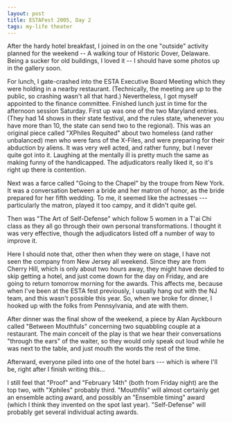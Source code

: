 ```yaml
---
layout: post
title: ESTAFest 2005, Day 2
tags: my-life theater
---
```

After the hardy hotel breakfast, I joined in on the one "outside" activity planned for the weekend -- A walking tour of Historic Dover, Delaware.  Being a sucker for old buildings, I loved it -- I should have some photos up in the gallery soon.

For lunch, I gate-crashed into the ESTA Executive Board Meeting which they were holding in a nearby restaurant.  (Technically, the meeting are up to the public, so crashing wasn't all that hard.)  Nevertheless, I got myself appointed to the finance committee.
Finished lunch just in time for the afternoon session Saturday.  First up was one of the two Maryland entries.  (They had 14 shows in their state festival, and the rules state, whenever you have more than 10, the state can send two to the regional).  This was an original piece called "XPhiles Requited" about two homeless (and rather unbalanced) men who were fans of the X-Files, and were preparing for their abduction by aliens.  It was very well acted, and rather funny, but I never quite got into it.  Laughing at the mentally ill is pretty much the same as making funny of the handicapped.  The adjudicators really liked it, so it's right up there is contention.

Next was a farce called "Going to the Chapel" by the troupe from New York.  It was a conversation between a bride and her matron of honor, as the bride prepared for her fifth wedding.  To me, it seemed like the actresses --- particularly the matron, played it too campy, and it didn't quite gel.

Then was "The Art of Self-Defense" which follow 5 women in a T'ai Chi class as they all go through their own personal transformations. I thought it was very effective, though the adjudicators listed off a number of way to improve it.

Here I should note that, other then when they were on stage, I have not seen the company from New Jersey all weekend.  Since they are from Cherry Hill, which is only about two hours away, they might have decided to skip getting a hotel, and just come down for the day on Friday, and are going to return tomorrow morning for the awards.  This affects me, because when I've been at the ESTA fest previously, I usually hang out with the NJ team, and this wasn't possible this year.  So, when we broke for dinner, I hooked up with the folks from Pennsylvania, and ate with them.

After dinner was the final show of the weekend, a piece by Alan Ayckbourn called "Between Mouthfuls" concerning two squabbling couple at a restaurant.  The main conceit of the play is that we hear their conversations "through the ears" of the waiter, so they would only speak out loud while he was next to the table, and just mouth the words the rest of the time.

Afterward, everyone piled into one of the hotel bars --- which is where I'll be, right after I finish writing this...

I still feel that "Proof" and "February 14th" (both from Friday night) are the top two,  with "Xphiles" probably third.  "Mouthfils" will almost certainly get an ensemble acting award, and possibly an "Ensemble timing" award (which I think they invented on the spot last year).  "Self-Defense" will probably get several individual acting awards.
